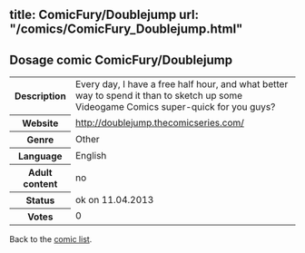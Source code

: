 title: ComicFury/Doublejump
url: "/comics/ComicFury_Doublejump.html"
---
Dosage comic ComicFury/Doublejump
-----------------------------------------

<table class="comicinfo">
<tr>
<th>Description</th><td>Every day, I have a free half hour, and what better way to spend it than to sketch up some Videogame Comics super-quick for you guys?</td>
</tr>
<tr>
<th>Website</th><td><a href="http://doublejump.thecomicseries.com/">http://doublejump.thecomicseries.com/</a></td>
</tr>
<tr>
<th>Genre</th><td>Other</td>
</tr>
<tr>
<th>Language</th><td>English</td>
</tr>
<tr>
<th>Adult content</th><td>no</td>
</tr>
<tr>
<th>Status</th><td>ok on 11.04.2013</td>
</tr>
<tr>
<th>Votes</th><td>0</div></td>
</tr>
</table>

Back to the [comic list](../comic-index.html).
